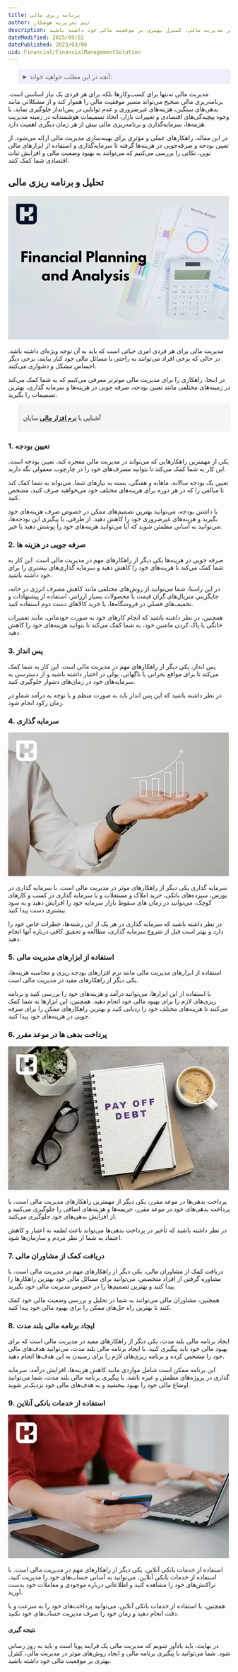 ```yaml
---
title: برنامه ریزی مالی
author: تیم تحریریه هوشکار
description: مدیریت مالی یک فرایند پویا است که باید به روز رسانی شود. شما می‌توانید با برنامه ریزی مالی، تحلیل و ایجاد روش‌های موثر در مدیریت مالی، کنترل بهتری بر موقعیت مالی خود داشته باشید.
dateModified: 2025/09/02
datePublished: 2023/03/06
uid: Financial/FinancialManagementSolution
---
```


<blockquote style="background-color:#eeeefc; padding:0.5rem">
<details>
  <summary>آنچه در این مطلب خواهید خواند:</summary>
  <ul>
    <li>تحلیل و برنامه‌ریزی مالی</li>
    <ul>
     <li>تعیین بودجه</li>
     <li>صرفه‌جویی در هزینه‌ها</li>
     <li>پس‌انداز</li>
     <li>سرمایه‌گذاری</li>
     <li>استفاده از ابزارهای مدیریت مالی</li>
     <li>پرداخت بدهی‌ها در موعد مقرر</li>
     <li>دریافت کمک از مشاوران مالی</li>
     <li>ایجاد برنامه مالی بلندمدت</li>
     <li>استفاده از خدمات بانکی آنلاین</li>
    </ul>
    <li>نتیجه‌گیری</li>
  </ul>
</details>
</blockquote>

 مدیریت مالی نه‌تنها برای کسب‌وکارها بلکه برای هر فردی یک نیاز اساسی است. برنامه‌ریزی مالی صحیح می‌تواند مسیر موفقیت مالی را هموار کند و از مشکلاتی مانند بدهی‌های سنگین، هزینه‌های غیرضروری و عدم توانایی در پس‌انداز جلوگیری نماید. با وجود پیچیدگی‌های اقتصادی و تغییرات بازار، اتخاذ تصمیمات هوشمندانه در زمینه مدیریت هزینه‌ها، سرمایه‌گذاری و برنامه‌ریزی مالی بیش از هر زمان دیگری اهمیت دارد.  

در این مقاله، راهکارهای عملی و مؤثری برای بهینه‌سازی مدیریت مالی ارائه می‌شود. از تعیین بودجه و صرفه‌جویی در هزینه‌ها گرفته تا سرمایه‌گذاری و استفاده از ابزارهای مالی نوین، نکاتی را بررسی می‌کنیم که می‌توانند به بهبود وضعیت مالی و افزایش ثبات اقتصادی شما کمک کنند.

## تحلیل و برنامه ریزی مالی

![تحلیل و برنامه ریزی مالی](./Images/FinancialAnalysisAndPlanning.webp)

مدیریت مالی برای هر فردی امری حیاتی است که باید به آن توجه ویژه‌ای داشته باشد. در حالی که برخی افراد می‌توانند به راحتی با مسائل مالی خود کنار بیایند، برخی دیگر احساس مشکل و دشواری می‌کنند. 

در اینجا، راهکاری را برای مدیریت مالی موثرتر معرفی می‌کنیم که به شما کمک می‌کند در زمینه‌های مختلفی مانند تعیین بودجه، صرفه جویی در هزینه‌ها و سرمایه گذاری، بهترین تصمیمات را بگیرید.

<blockquote style="background-color:#f5f5f5; padding:0.5rem">
<p><strong>آشنایی با <a href="https://www.hooshkar.com/Software/Sayan" target="_blank">نرم افزار مالی</a> سایان</strong></p></blockquote>

### 1. تعیین بودجه
یکی از مهمترین راهکارهایی که می‌تواند در مدیریت مالی معجزه کند، تعیین بودجه است. این کار به شما کمک می‌کند تا بتوانید مصرف‌های خود را در چارچوب معقولی نگه دارید. 

تعیین یک بودجه سالانه، ماهانه و هفتگی، بسته به نیازهای شما، می‌تواند به شما کمک کند تا مبالغی را که در هر دوره برای هزینه‌های مختلف خود می‌خواهید صرف کنید، مشخص کنید. 

با داشتن بودجه، می‌توانید بهترین تصمیم‌های ممکن در خصوص صرف هزینه‌های خود بگیرید و هزینه‌های غیرضروری خود را کاهش دهید. از طرفی، با پیگیری این بودجه‌ها، می‌توانید به آسانی مطمئن شوید که آیا می‌توانید هزینه‌های خود را پوشش دهید یا خیر.

### 2. صرفه جویی در هزینه ها
صرفه جویی در هزینه‌ها یکی دیگر از راهکارهای مهم در مدیریت مالی است. این کار به شما کمک می‌کند تا هزینه‌های خود را کاهش دهید و سرمایه گذاری‌های بیشتری را برای خود داشته باشید. 

در این راستا، شما می‌توانید از روش‌های مختلفی مانند کاهش مصرف انرژی در خانه، جایگزینی متریال‌های گران قیمت با محصولات بسیار ارزانتر، استفاده از پیشنهادات و تخفیف‌های فصلی در فروشگاه‌ها، یا خرید کالاهای دست دوم استفاده کنید. 

همچنین، در نظر داشته باشید که انجام کارهای خود به صورت خودمانی، مانند تعمیرات خانگی یا پاک کردن ماشین خود، به شما کمک می‌کند تا بتوانید هزینه‌های خود را کاهش دهید.

### 3. پس انداز
پس انداز، یکی دیگر از راهکارهای مهم در مدیریت مالی است. این کار به شما کمک می‌کند تا برای مواقع بحرانی یا ناگهانی، پولی در اختیار داشته باشید و از دسترسی به سرمایه‌های خود در زمان‌های دشوار جلوگیری کنید.

در نظر داشته باشید که این پس انداز باید به صورت منظم و با توجه به درآمد شماو در زمان رکود انجام شود.

### 4. سرمایه گذاری

![سرمایه گذاری](./Images/Investment.webp)

سرمایه گذاری یکی دیگر از راهکارهای موثر در مدیریت مالی است. با سرمایه گذاری در بورس، سپرده‌های بانکی، خرید املاک و مستغلات و یا سرمایه گذاری در کسب و کارهای کوچک، می‌توانید در زمان های سقوط بازار سرمایه خود را افزایش دهید و به سود بیشتری دست پیدا کنید. 

در نظر داشته باشید که سرمایه گذاری در هر یک از این رشته‌ها، خطرات خاص خود را دارد و بهتر است قبل از شروع سرمایه گذاری، مطالعه و تحقیق کافی درباره آنها انجام دهید.

### 5. استفاده از ابزارهای مدیریت مالی
استفاده از ابزارهای مدیریت مالی مانند نرم افزارهای بودجه ریزی و محاسبه هزینه‌ها، یکی دیگر از راهکارهای مفید در مدیریت مالی است. 

با استفاده از این ابزارها، می‌توانید درآمد و هزینه‌های خود را بررسی کنید و برنامه ریزی‌های لازم را برای بهبود مالی خود انجام دهید. همچنین، این ابزارها به شما کمک می‌کنند تا هزینه‌های مختلف خود را ردیابی کنید و بهترین راهکارهای ممکن را برای صرفه جویی در هزینه‌های خود پیدا کنید.

### 6. پرداخت بدهی ها در موعد مقرر

![پرداخت بدهی ها در موعد مقرر](./Images/PayingDebtsOnTime.webp)

پرداخت بدهی‌ها در موعد مقرر، یکی دیگر از مهمترین راهکارهای مدیریت مالی است. با پرداخت بدهی‌های خود در موعد مقرر، جریمه‌ها و هزینه‌های اضافی را جلوگیری می‌کنید و از افزایش بدهی‌های خود جلوگیری می‌کنید. 

در نظر داشته باشید که تأخیر در پرداخت بدهی‌ها می‌تواند باعث لطمه به اعتبار و کاهش اعتماد به شما از نظر مردم و سازمان‌ها شود.

### 7. دریافت کمک از مشاوران مالی
دریافت کمک از مشاوران مالی، یکی دیگر از راهکارهای مهم در مدیریت مالی است. با مشاوره گرفتن از افراد متخصص، می‌توانید برای مسائل مالی خود بهترین راهکارها را پیدا کنید و بهترین تصمیم‌ها را در خصوص مدیریت مالی خود بگیرید. 

همچنین، مشاوران مالی می‌توانند به شما در تحلیل و بررسی وضعیت مالی خود کمک کنند تا بهترین راه حل‌های ممکن را برای بهبود مالی خود پیدا کنید.

### 8. ایجاد برنامه مالی بلند مدت
ایجاد برنامه مالی بلند مدت، یکی دیگر از راهکارهای مفید در مدیریت مالی است که برای بهبود مالی خود باید پیگیری کنید. با ایجاد برنامه مالی بلند مدت، می‌توانید هدف‌های مالی خود را مشخص کرده و برنامه ریزی‌های لازم را برای رسیدن به این هدف‌ها انجام دهید. 

این برنامه ممکن است شامل مواردی مانند کاهش هزینه‌ها، افزایش درآمد، سرمایه گذاری در پروژه‌های مطمئن و غیره باشد. با پیگیری برنامه مالی بلند مدت، شما می‌توانید اوضاع مالی خود را بهبود ببخشید و به هدف‌های مالی خود نزدیک‌تر شوید.

### 9. استفاده از خدمات بانکی آنلاین

![استفاده از خدمات بانکی آنلاین](./Images/UsingOnlineBankingServices.webp)

استفاده از خدمات بانکی آنلاین، یکی دیگر از راهکارهای مهم در مدیریت مالی است. با استفاده از خدمات بانکی آنلاین، می‌توانید به آسانی حساب‌های خود را مدیریت کنید، تراکنش‌های خود را مشاهده کنید و اطلاعاتی درباره موجودی و معاملات خود بدست آورید. 

همچنین، با استفاده از خدمات بانکی آنلاین، می‌توانید پرداخت‌های خود را به سرعت و با دقت انجام دهید و زمان خود را صرف مدیریت حساب‌های خود نکنید.

#### نتیجه گیری
در نهایت، باید یادآور شویم که مدیریت مالی یک فرایند پویا است و باید به روز رسانی شود. شما می‌توانید با پیگیری برنامه مالی و ایجاد روش‌های موثر در مدیریت مالی، کنترل بهتری بر موقعیت مالی خود داشته باشید.